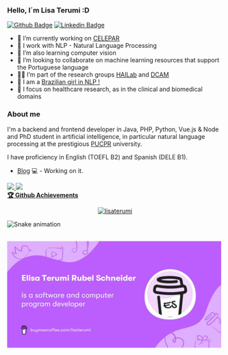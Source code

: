 ### Hello, I´m Lisa Terumi :D

<!--
**lisaterumi/lisaterumi** is a ✨ _special_ ✨ repository because its `README.md` (this file) appears on your GitHub profile.

https://gist.github.com/rxaviers/7360908

-->
[![Github Badge](https://img.shields.io/badge/-Github-000?style=flat-square&logo=Github&logoColor=white&link=https://github.com/lisaterumi)](https://github.com/lisaterumi/meus-projetos)
[![Linkedin Badge](https://img.shields.io/badge/-LinkedIn-blue?style=flat-square&logo=Linkedin&logoColor=white&link=https://www.linkedin.com/in/elisa-terumi-rubel-schneider/)](https://www.linkedin.com/in/elisa-terumi-rubel-schneider/)

- 🔭 I’m currently working on [CELEPAR](http://www.celepar.pr.gov.br/)
- 🌱 I work with NLP - Natural Language Processing
- 🌱 I’m also learning computer vision
- 👯 I’m looking to collaborate on machine learning resources that support the Portuguese language
- 👩‍💻 I’m part of the research groups [HAILab](https://github.com/HAILab-PUCPR) and [DCAM](https://www.ppgia.pucpr.br/pt/?q=node/108)
- :woman: I am a [Brazilian girl in NLP !](https://sites.google.com/view/brasileiras-pln/)
- 💙 I focus on healthcare research, as in the clinical and biomedical domains

### About me
I'm a backend and frontend developer in Java, PHP, Python, Vue.js & Node and PhD student in artificial intelligence, in particular natural language processing at the prestigious [PUCPR](https://www.pucpr.br/) university.

I have proficiency in English (TOEFL B2) and Spanish (DELE B1).

- [Blog](https://lisa-terumi.medium.com/) 💻 - Working on it.

<div>
  <a href="https://github.com/lisaterumi">
  <img height="180em" src="https://github-readme-stats.vercel.app/api?username=lisaterumi&show_icons=true&theme=dark&include_all_commits=true&count_private=true"/>
  <img height="180em" src="https://github-readme-stats.vercel.app/api/top-langs/?username=lisaterumi&layout=compact&langs_count=7&theme=dark"/>
 <br />
  <b>🏆 Github Achievements</b>
 <br />   
<p align="center"> <a href="https://github.com/lisaterumi"><img src="https://github-profile-trophy.vercel.app/?username=lisaterumi&margin-w=5&theme=radical" alt="lisaterumi" /></a>
</div>
  
![Snake animation](https://github.com/lisaterumi/lisaterumi/blob/output/github-contribution-grid-snake.svg)

  <br />
<a href="https://www.buymeacoffee.com/lisaterumi"><img src="https://github.com/lisaterumi/lisaterumi/blob/main/bymeacoffe.png" alt="By me a coffe" width="500"/></a>
  

